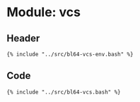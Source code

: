 # Module: vcs

## Header

```shell
{% include "../src/bl64-vcs-env.bash" %}
```

## Code

```shell
{% include "../src/bl64-vcs.bash" %}
```
